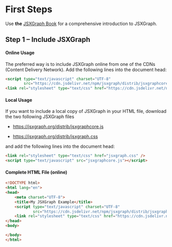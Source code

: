 # First Steps

Use <b>the</b> <a href="https://ipesek.github.io/jsxgraphbook/" target="_blank">JSXGraph Book</a> for a comprehensive introduction to JSXGraph.

## Step 1 – Include JSXGraph

#### Online Usage

The preferred way is to include JSXGraph online from one of the CDNs (Content Delivery Network).
Add the following lines into the document head:

```html
<script type="text/javascript" charset="UTF-8" 
        src="https://cdn.jsdelivr.net/npm/jsxgraph/distrib/jsxgraphcore.js"></script>
<link rel="stylesheet" type="text/css" href="https://cdn.jsdelivr.net/npm/jsxgraph/distrib/jsxgraph.css" />
```

#### Local Usage

If you want to include a local copy of JSXGraph in your HTML file,
download the two following JSXGraph files

* <https://jsxgraph.org/distrib/jsxgraphcore.js>

* <https://jsxgraph.org/distrib/jsxgraph.css>

and add the following lines into the document head:

```html
<link rel="stylesheet" type="text/css" href="jsxgraph.css" />
<script type="text/javascript" src="jsxgraphcore.js"></script>
```

#### Complete HTML File (online)

```html
<!DOCTYPE html>
<html lang="en">
<head>
    <meta charset="UTF-8">
    <title>My JSXGraph Example</title>
    <script type="text/javascript" charset="UTF-8"
            src="https://cdn.jsdelivr.net/npm/jsxgraph/distrib/jsxgraphcore.js"></script>
    <link rel="stylesheet" type="text/css" href="https://cdn.jsdelivr.net/npm/jsxgraph/distrib/jsxgraph.css" />
</head>
<body>

</body>
</html>
```



